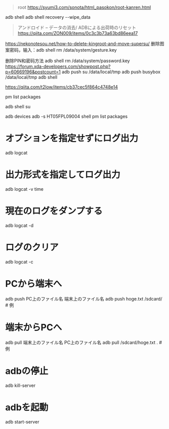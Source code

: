 >root
https://syumi3.com/sonota/html_pasokon/root-kanren.html

adb shell
adb shell recovery --wipe_data
>アンドロイド – データの消去/ ADBによる出荷時のリセット
https://qiita.com/ZON009/items/0c3c3b73a63bd86eea17

https://nekonotesou.net/how-to-delete-kingroot-and-move-supersu/
删除图案密码，输入：adb shell rm  /data/system/gesture.key

删除PIN和密码方法 adb shell rm  /data/system/password.key
https://forum.xda-developers.com/showpost.php?p=60669196&postcount=1
adb push su /data/local/tmp
adb push busybox /data/local/tmp
adb shell

https://qiita.com/t2low/items/cb37cec5f864c4748e14

 pm list packages
 
 adb shell
 su
 
adb devices
adb -s HT05FPL09004 shell
pm list packages


# オプションを指定せずにログ出力
adb logcat
# 出力形式を指定してログ出力
adb logcat -v time
# 現在のログをダンプする
adb logcat -d
# ログのクリア
adb logcat -c


# PCから端末へ
adb push PC上のファイル名 端末上のファイル名
adb push hoge.txt /sdcard/ # 例
# 端末からPCへ
adb pull 端末上のファイル名 PC上のファイル名
adb pull /sdcard/hoge.txt . # 例


# adbの停止
adb kill-server
# adbを起動
adb start-server
